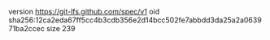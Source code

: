 version https://git-lfs.github.com/spec/v1
oid sha256:12ca2eda67ff5cc4b3cdb356e2d14bcc502fe7abbdd3da25a2a063971ba2ccec
size 239
